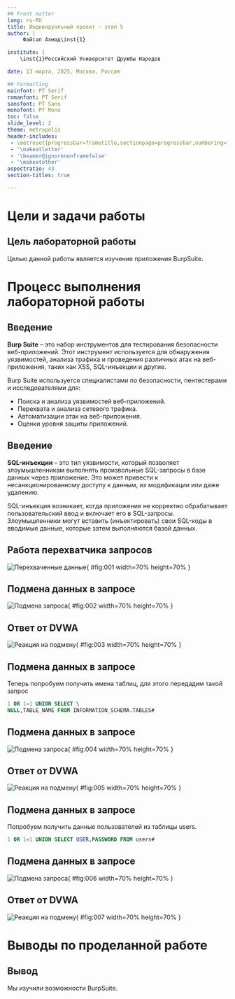 ```yaml
---
## Front matter
lang: ru-RU
title: Индивидуальный проект - этап 5
author: |
	 Файсал Ахмад\inst{1}

institute: |
	\inst{1}Российский Университет Дружбы Народов

date: 13 марта, 2025, Москва, Россия

## Formatting
mainfont: PT Serif
romanfont: PT Serif
sansfont: PT Sans
monofont: PT Mono
toc: false
slide_level: 2
theme: metropolis
header-includes: 
 - \metroset{progressbar=frametitle,sectionpage=progressbar,numbering=fraction}
 - '\makeatletter'
 - '\beamer@ignorenonframefalse'
 - '\makeatother'
aspectratio: 43
section-titles: true

---
```


# Цели и задачи работы

## Цель лабораторной работы

Целью данной работы является изучение приложения BurpSuite.

# Процесс выполнения лабораторной работы

## Введение

**Burp Suite** – это набор инструментов для тестирования безопасности веб-приложений. Этот инструмент используется для обнаружения уязвимостей, анализа трафика и проведения различных атак на веб-приложения, таких как XSS, SQL-инъекции и другие.

Burp Suite используется специалистами по безопасности, пентестерами и исследователями для:

- Поиска и анализа уязвимостей веб-приложений.
- Перехвата и анализа сетевого трафика.
- Автоматизации атак на веб-приложения.
- Оценки уровня защиты приложений.

## Введение

**SQL-инъекции** – это тип уязвимости, который позволяет злоумышленникам выполнять произвольные SQL-запросы в базе данных через приложение. Это может привести к несанкционированному доступу к данным, их модификации или даже удалению.

SQL-инъекция возникает, когда приложение не корректно обрабатывает пользовательский ввод и включает его в SQL-запросы. Злоумышленники могут вставить (инъектировать) свои SQL-коды в вводимые данные, которые затем выполняются базой данных.

## Работа перехватчика запросов

![Перехваченные данные](image/01.png){ #fig:001 width=70% height=70% }

## Подмена данных в запросе

![Подмена запроса](image/02.png){ #fig:002 width=70% height=70% }

## Ответ от DVWA

![Реакция на подмену](image/03.png){ #fig:003 width=70% height=70% }

## Подмена данных в запросе

Теперь попробуем получить имена таблиц, для этого передадим такой запрос

```sql
1 OR 1=1 UNION SELECT \
NULL,TABLE_NAME FROM INFORMATION_SCHEMA.TABLES#
```
## Подмена данных в запросе

![Подмена запроса](image/04.png){ #fig:004 width=70% height=70% }

## Ответ от DVWA

![Реакция на подмену](image/05.png){ #fig:005 width=70% height=70% }

## Подмена данных в запросе

Попробуем получить данные пользователей из таблицы users.

```sql
1 OR 1=1 UNION SELECT USER,PASSWORD FROM users#
```

## Подмена данных в запросе

![Подмена запроса](image/06.png){ #fig:006 width=70% height=70% }

## Ответ от DVWA

![Реакция на подмену](image/07.png){ #fig:007 width=70% height=70% }

# Выводы по проделанной работе

## Вывод

Мы изучили возможности BurpSuite.